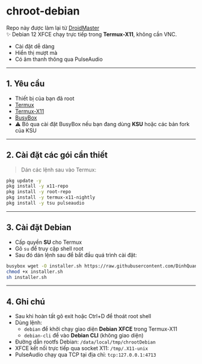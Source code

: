 # chroot-debian

Repo này được làm lại từ [DroidMaster](https://github.com/LinuxDroidMaster/Termux-Desktops/blob/main/Documentation/chroot/debian_chroot.md#first-steps-chroot)  
✨ Debian 12 XFCE chạy trực tiếp trong **Termux-X11**, không cần VNC.  
- Cài đặt dễ dàng  
- Hiển thị mượt mà  
- Có âm thanh thông qua PulseAudio
---

## 1. Yêu cầu
- Thiết bị của bạn đã root  
- [Termux](https://github.com/termux/termux-app/releases/tag/v0.118.3)  
- [Termux-X11](https://github.com/termux/termux-x11/releases/)  
- [BusyBox](https://github.com/Magisk-Modules-Repo/busybox-ndk)  
- ⚠️ Bỏ qua cài đặt BusyBox nếu bạn đang dùng **KSU** hoặc các bản fork của KSU
---

## 2. Cài đặt các gói cần thiết
> Dán các lệnh sau vào Termux:
```bash
pkg update -y
pkg install -y x11-repo
pkg install -y root-repo
pkg install -y termux-x11-nightly
pkg install -y tsu pulseaudio
```
---

## 3. Cài đặt Debian
- Cấp quyền **SU** cho Termux  
- Gõ `su` để truy cập shell root  
- Sau đó dán lệnh sau để bắt đầu quá trình cài đặt:
```bash
busybox wget -O installer.sh https://raw.githubusercontent.com/DinhQuangDoi/chroot-debian/main/installer.sh
chmod +x installer.sh
sh installer.sh
```
---

## 4. Ghi chú
- Sau khi hoàn tất gõ exit hoặc Ctrl+D để thoát root shell
- Dùng lệnh:  
  - `debian` để khởi chạy giao diện **Debian XFCE** trong Termux-X11  
  - `debian-cli` để vào **Debian CLI** (không giao diện)  
- Đường dẫn rootfs Debian: `/data/local/tmp/chrootDebian`  
- XFCE kết nối trực tiếp qua socket X11: `/tmp/.X11-unix`  
- PulseAudio chạy qua TCP tại địa chỉ: `tcp:127.0.0.1:4713`
